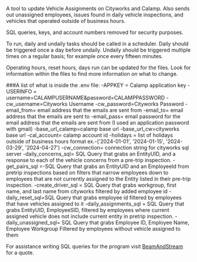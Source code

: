 A tool to update Vehicle Assignments on Cityworks and Calamp. Also sends out unassigned employees, issues found in daily vehicle inspections, and vehicles that operated outside of business hours.

SQL queries, keys, and account numbers removed for security purposes. 

To run, daily and undaily tasks should be called in a scheduler. Daily should be triggered once a day before undaily. Undaily should be triggered multiple times on a regular basis; for example once every fifteen minutes.

Operating hours, reset hours, days run can be updated for the files. Look for information within the files to find more information on what to change. 

###A list of what is inside the .env file:
-APPKEY = Calamp application key
-USERINFO = username=CALAMPUSERNAME&password=CALAMPPASSWORD
-cw_username=Cityworks Username
-cw_password=Cityworks Password
-email_from= email address that the emails are sent from
-email_to= email address that the emails are sent to
-email_pass= email password for the email address that the emails are sent from (I used an application password with gmail)
-base_url_calamp=calamp base url
-base_url_cw=cityworks base url
-cal_account= calamp account id
-holidays = list of holidays outside of business hours format ex.-('2024-01-01', '2024-01-15', '2024-03-29', '2024-04-27')
-cw_connection= connection string for cityworks sql server
-daily_concerns_sql= SQL Query that grabs an EntityUID, and a response to each of the vehicle concerns from a pre-trip inspection. 
-get_pairs_sql =-SQL Query that grabs an EntityUID and an EmployeeId from pretrip inspections based on filters that narrow employees down to employees that are not currently assigned to the Entity listed in their pre-trip inspection. 
-create_driver_sql = SQL Query that grabs workgroup, first name, and last name from cityworks filtered by added employee id 
-daily_reset_sql=SQL Query that grabs employee id filtered by employees that have vehicles assigned to it
-daily_assignments_sql = SQL Query that grabs EntityUID, EmployeeSID, filtered by employees where current assigned vehicle does not include current entity in pretrip inspection. 
-daily_unassigned_sql= SQL Query that grabs Employee ID, Employee Name, Employee Workgroup Filtered by employees without vehicle assigned to them


For assistance writing SQL queries for the program visit [BeamAndStream](beamandstream.com) for a quote.
